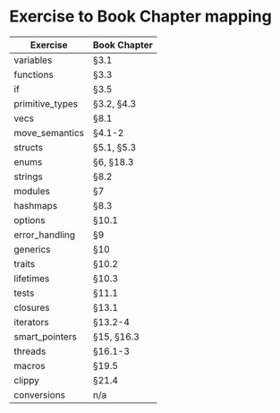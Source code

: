 # Exercise to Book Chapter mapping

| Exercise               | Book Chapter        |
| ---------------------- | ------------------- |
| variables              | §3.1                |
| functions              | §3.3                |
| if                     | §3.5                |
| primitive_types        | §3.2, §4.3          |
| vecs                   | §8.1                |
| move_semantics         | §4.1-2              |
| structs                | §5.1, §5.3          |
| enums                  | §6, §18.3           |
| strings                | §8.2                |
| modules                | §7                  |
| hashmaps               | §8.3                |
| options                | §10.1               |
| error_handling         | §9                  |
| generics               | §10                 |
| traits                 | §10.2               |
| lifetimes              | §10.3               |
| tests                  | §11.1               |
| closures               | §13.1               |
| iterators              | §13.2-4             |
| smart_pointers         | §15, §16.3          |
| threads                | §16.1-3             |
| macros                 | §19.5               |
| clippy                 | §21.4               |
| conversions            | n/a                 |
